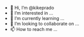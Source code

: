 - 👋 Hi, I’m @kikeprado
- 👀 I’m interested in ...
- 🌱 I’m currently learning ...
- 💞️ I’m looking to collaborate on ...
- 📫 How to reach me ...

<!---
kikeprado/kikeprado is a ✨ special ✨ repository because its `README.md` (this file) appears on your GitHub profile.
You can click the Preview link to take a look at your changes.
--->

